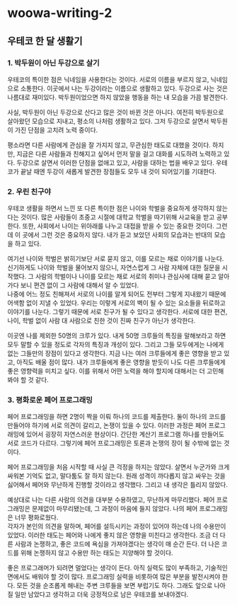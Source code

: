 # woowa-writing-2

## 우테코 한 달 생활기 
### 1. 박두원이 아닌 두강으로 살기
우테코의 특이한 점은 닉네임을 사용한다는 것이다. 서로의 이름을 부르지 않고, 닉네임으로 소통한다. 
이곳에서 나는 두강이라는 이름으로 생활하고 있다. 두강으로 사는 것은 나름대로 재미있다. 박두원이었으면 하지 않았을 행동을 하는 내 모습을 가끔 발견한다.

사실, 박두원이 아닌 두강으로 산다고 많은 것이 바뀐 것은 아니다.
여전히 박두원으로 살아왔던 모습으로 지내고, 평소의 나처럼 생활하고 있다.
그저 두강으로 살면서 박두원이 가진 단점을 고치려 노력 중이다.  

평소라면 다른 사람에게 관심을 잘 가지지 않고, 무관심한 태도로 대했을 것이다.
하지만, 지금은 다른 사람들과 친해지고 싶어서 먼저 말을 걸고 대화를 시도하려 노력하고 있다.
두강으로 살면서 이러한 단점을 없애고 있고, 사람을 대하는 법을 배우고 있다. 
우테코가 끝날 때엔 두강이 새롭게 발견한 장점들도 모두 내 것이 되어있기를 기대한다.

### 2. 우린 친구야
우테코 생활을 하면서 느낀 또 다른 특이한 점은 나이와 학벌을 중요하게 생각하지 않는다는 것이다.
많은 사람들이 초중고 시절에 대학교 학벌을 따기위해 사교육을 받고 공부한다.
또한, 사회에서 나이는 위아래를 나누고 대접을 받을 수 있는 중요한 것이다.
그런데 이 곳에서 그런 것은 중요하지 않다.
내가 듣고 보았던 사회의 모습과는 반대의 모습을 하고 있다.  
  
여기선 나이와 학벌은 밝히기보단 서로 묻지 않고, 이를 모르는 채로 이야기를 나눈다.
신기하게도 나이와 학벌을 물어보지 않으니, 자연스럽게 그 사람 자체에 대한 질문을 시작했다.
그 사람의 학벌이나 나이를 모르는 채로 서로의 취미나 관심사에 대해 묻고 알아가다 보니 편견 없이 그 사람에 대해서 알 수 있었다.  
나중에 어느 정도 친해져서 서로의 나이를 알게 되어도 전부터 그렇게 지내왔기 때문에 어색함 없이 지낼 수 있었다.
우리는 이렇게 서로의 벽이 될 수 있는 요소들을 뒤로하고 이야기를 나눈다.
그렇기 때문에 서로 친구가 될 수 있다고 생각한다.
서로에 대한 편견, 나이, 학벌 없이 사람 대 사람으로 친한 것이 진짜 친구가 아닌가 생각한다.
  
이곳엔 나를 제외한 50명의 크루가 있다. 
내게 50명 크루들의 특징을 말해보라고 하면 모두 말할 수 있을 정도로 각자의 특징과 개성이 있다.
그리고 그들 모두에게는 나에게 없는 그들만의 장점이 있다고 생각한다.
지금 나는 여러 크루들에게 좋은 영향을 받고 있고, 아직도 배울 점이 많다.
내가 크루들에게 좋은 영향을 받듯이 나도 다른 크루들에게 좋은 영향력을 미치고 싶다.
이를 위해서 어떤 노력을 해야 할지에 대해서는 더 고민해 봐야 할 것 같다.

### 3. 평화로운 페어 프로그래밍
페어 프로그래밍을 하면 2명이 짝을 이뤄 하나의 코드를 제출한다.
둘이 하나의 코드를 만들어야 하기에 서로 의견이 갈리고, 논쟁이 있을 수 있다.
이러한 과정은 페어 프로그래밍에 있어서 굉장히 자연스러운 현상이다.
간단한 계산기 프로그램 하나를 만들어도 서로 코드가 다르다.
그렇기에 페어 프로그래밍은 토론과 논쟁의 장이 될 수밖에 없는 것이다.  
 
페어 프로그래밍을 처음 시작할 때 사실 큰 걱정을 하지는 않았다.
살면서 누군가와 크게 싸워본 기억도 없고, 말다툼도 잘 하지 않는다.
원래 성격이 까다롭지 않고 싸우는 것을 싫어해서 페어와 무난하게 진행할 것이라고 생각했다. 
그리고 내 생각은 틀리지 않았다. 

예상대로 나는 다른 사람의 의견을 대부분 수용하였고, 무난하게 마무리했다.
페어 프로그래밍은 문제없이 마무리됐는데, 그 과정이 마음에 들지 않았다.
나의 페어 프로그래밍은 너무 평화로웠다.  
각자가 본인의 의견을 말하며, 페어를 설득시키는 과정이 있어야 하는데 나의 수용만이 있었다.
이러한 태도는 페어와 나에게 좋지 않은 영향을 미친다고 생각한다.
조금 더 다른 사람과 논쟁하고, 좋은 코드에 욕심을 가져야겠다는 생각이 매 순간 든다.
더 나은 코드를 위해 논쟁하지 않고 수용만 하는 태도는 지양해야 할 것이다.

좋은 프로그래머가 되려면 멀었다는 생각이 든다.
아직 실력도 많이 부족하고, 기술적인 면에서도 배워야 할 것이 많다.
프로그래밍 실력을 비롯하여 많은 부분을 발전시켜야 한다.
모든 것을 순조롭게 해내는 주변 크루들을 보면 부럽기도 하다.
그래도 앞으로 나아질 일만 남았다고 생각하고 더욱 긍정적으로 남은 우테코를 보내야겠다.